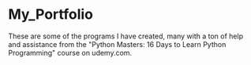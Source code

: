 # My_Portfolio
These are some of the programs I have created, many with a ton of help and assistance from the "Python Masters: 16 Days to Learn Python Programming" course on udemy.com.
